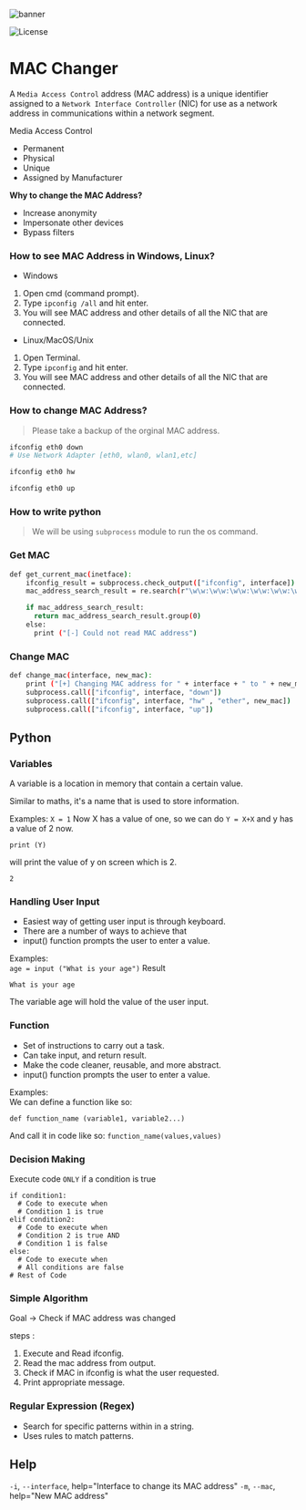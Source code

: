 ![banner](https://github.com/aniketchavan2211/MAC-Changer/blob/master/MAC-Changer-Banner.jpg)



![License](https://img.shields.io/github/license/aniketchavan2211/MAC-Changer?style=for-the-badge)

# MAC Changer 

 A `Media Access Control` address 
 (MAC address) is a unique identifier 
 assigned to a `Network Interface Controller` 
 (NIC) for use as a network address in 
 communications within a network segment.

 Media Access Control
 - Permanent
 - Physical
 - Unique
 - Assigned by Manufacturer

 **Why to change the MAC Address?**
 - Increase anonymity
 - Impersonate other devices
 - Bypass filters

### How to see MAC Address in Windows, Linux?
 - Windows
  1. Open cmd (command prompt).
  2. Type `ipconfig /all` and hit enter.
  3. You will see MAC address and other details
  of all the NIC that are connected.

 - Linux/MacOS/Unix

 1. Open Terminal.
 2. Type `ipconfig` and hit enter.
 3. You will see MAC address and other details
 of all the NIC that are connected.

### How to change MAC Address?

 > Please take a backup of the orginal MAC address.

 ```bash
 ifconfig eth0 down
 # Use Network Adapter [eth0, wlan0, wlan1,etc]

 ifconfig eth0 hw

 ifconfig eth0 up
 ```

### How to write python

 > We will be using `subprocess` module to run
 > the os command.

### Get MAC 

```bash
def get_current_mac(inetface):
	ifconfig_result = subprocess.check_output(["ifconfig", interface])
	mac_address_search_result = re.search(r"\w\w:\w\w:\w\w:\w\w:\w\w:\w\w", ifconfig_result)

	if mac_address_search_result:
	  return mac_address_search_result.group(0)
	else:
	  print ("[-] Could not read MAC address")
```

### Change MAC 

```bash
def change_mac(interface, new_mac):
	print ("[+] Changing MAC address for " + interface + " to " + new_mac)
	subprocess.call(["ifconfig", interface, "down"])
	subprocess.call(["ifconfig", interface, "hw" , "ether", new_mac])
	subprocess.call(["ifconfig", interface, "up"])
```

## Python

### Variables

 A variable is a location in memory that
 contain a certain value.
 
 Similar to maths, it's a name that is used 
 to store information.

 Examples:
 `X = 1`
 Now X has a value of one, so we can do
 `Y = X+X`
 and y has a value of 2 now.
 ```
 print (Y)
 ```
 will print the value of y on screen which is 2.
 ```
 2
 ```

### Handling User Input

 - Easiest way of getting user input is through
 keyboard.
 - There are a number of ways to achieve that
 - input() function prompts the user to enter
 a value.

 Examples:     
 `age = input ("What is your age")`
 Result 
 ```
 What is your age
 ```
 The variable age will hold the value of the 
 user input.

### Function

 - Set of instructions to carry out a task.
 - Can take input, and return result.
 - Make the code cleaner, reusable, and more
 abstract.
 - input() function prompts the user to enter
 a value.

 Examples:     
 We can define a function like so:
 ```
 def function_name (variable1, variable2...)
 ```
 And call it in code like so:
 ```function_name(values,values)```
### Decision Making 
 
 Execute code `ONLY` if a condition is true
 ```
 if condition1:
   # Code to execute when
   # Condition 1 is true
 elif condition2:
   # Code to execute when
   # Condition 2 is true AND
   # Condition 1 is false
 else:
   # Code to execute when
   # All conditions are false
 # Rest of Code
 ```

### Simple Algorithm
 Goal -> Check if MAC address was changed
 
 steps :

 1. Execute and Read ifconfig.
 2. Read the mac address from output.
 3. Check if MAC in ifconfig is what the user requested.
 4. Print appropriate message.

### Regular Expression (Regex)

 - Search for specific patterns within in a string.
 - Uses rules to match patterns.

## Help

 `-i`, `--interface`, help="Interface to change its MAC address"
 `-m`, `--mac`, help="New MAC address"

